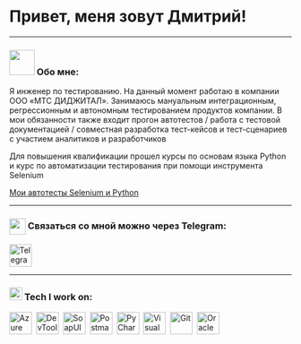 # Привет, меня зовут Дмитрий!

---

### <img src="https://github.com/TheDudeThatCode/TheDudeThatCode/blob/master/Assets/Developer.gif" width="45" /> Обо мне:

Я инженер по тестированию.
На данный момент работаю в компании ООО «МТС ДИДЖИТАЛ». Занимаюсь мануальным интеграционным, регрессионным и автономным тестированием продуктов компании. В мои обязанности также входит прогон автотестов / работа с тестовой документацией / совместная разработка тест-кейсов и тест-сценариев с участием аналитиков и разработчиков

Для повышения квалификации прошел курсы по основам языка Python и курс по автоматизации тестирования при помощи инструмента Selenium

  <div id="badges">
    <a href="https://github.com/ddfomin/autotests_python" target="_blank">Мои автотесты Selenium и Python
    </a>
  </div>

---
### <img align ='center' src='https://media2.giphy.com/media/UQDSBzfyiBKvgFcSTw/giphy.gif?cid=ecf05e47p3cd513axbek3f56ti3jzizq8hincw20jauyyfyw&rid=giphy.gif' width ='29' /> Связаться со мной можно через Telegram:

  <div id="badges">
    <a href="https://t.me/dd_fomin" target="_blank">
      <img src="https://cdn-icons-png.flaticon.com/512/2111/2111646.png" width="40" height="40" alt="Telegram" />
    </a>
  </div>

---

### <img src = "https://media1.giphy.com/media/JZ40cnfnN11KycrvMF/giphy.gif?cid=ecf05e47a0n3gi1bfqntqmob8g9aid1oyj2wr3ds3mg700bl&rid=giphy.gif" width = '23' /> Tech I work on:

<div>
  <img src="https://static-00.iconduck.com/assets.00/azure-devops-color-icon-2048x2048-140zbjrd.png" title="Azure DevOps" alt="Azure DevOps" width="40" height="40"/>&nbsp
  <img src="https://d33wubrfki0l68.cloudfront.net/38b5c953a4667366685d55db55d057c86db1fc54/a0fdc/static/acae6b24d940347661ca901ea07f47c1/chrome-dev-logo-icon.png" title="DevTools" alt="DevTools" width="40" height="40"/>&nbsp
    <img src="https://static0.smartbear.co/smartbearbrand/media/images/home/soapui-icon.svg" title="SoapUI" alt="SoapUI" width="40" height="40"/>&nbsp
  <img src="https://seeklogo.com/images/P/postman-logo-0087CA0D15-seeklogo.com.png" title="Postman" alt="Postman" width="40" height="40"/>&nbsp
  <img src="https://encrypted-tbn0.gstatic.com/images?q=tbn:ANd9GcRbFUaa89i-qKxSZFdX4NSqT9XEq-tSGp7P9ORjRY0RBg&s" title="PyCharm" alt="PyCharm" width="40" height="40"/>&nbsp
  <img src="https://cdn.jsdelivr.net/gh/devicons/devicon/icons/vscode/vscode-original.svg" title="Visual Studio Code" alt="Visual Studio Code" width="40" height="40"/>&nbsp  
  <img src="https://cdn.jsdelivr.net/gh/devicons/devicon/icons/git/git-original.svg" title="Git" alt="Git" width="40" height="40"/>&nbsp  
  <img src="https://upload.wikimedia.org/wikipedia/en/6/68/Oracle_SQL_Developer_logo.svg" title="Oracle SQL Developer" alt="Oracle SQL Developer" width="40" height="40"/>&nbsp
</div>